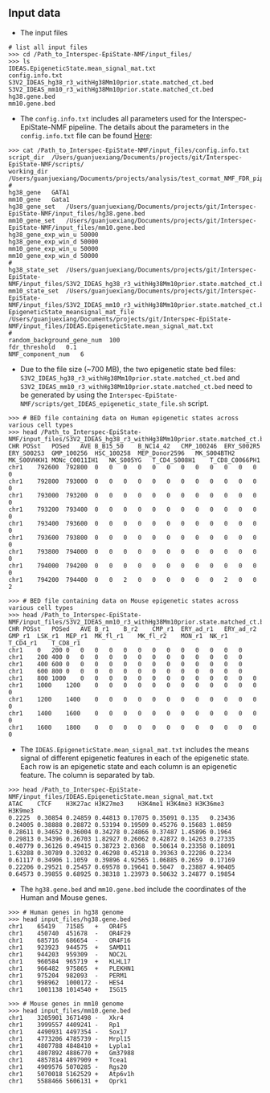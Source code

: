 ## Input data
- The input files 

```
# list all input files
>>> cd /Path_to_Interspec-EpiState-NMF/input_files/
>>> ls
IDEAS.EpigeneticState.mean_signal_mat.txt
config.info.txt
S3V2_IDEAS_hg38_r3_withHg38Mm10prior.state.matched_ct.bed
S3V2_IDEAS_mm10_r3_withHg38Mm10prior.state.matched_ct.bed
hg38.gene.bed
mm10.gene.bed
```

- The `config.info.txt` includes all parameters used for the Interspec-EpiState-NMF pipeline. The details about the parameters in the `config.info.txt` file can be found [Here](https://raw.githubusercontent.com/guanjue/public_log_descriptions/main/Interspec-EpiState-NMF/parameter.details.md):
```
>>> cat /Path_to_Interspec-EpiState-NMF/input_files/config.info.txt
script_dir	/Users/guanjuexiang/Documents/projects/git/Interspec-EpiState-NMF/scripts/
working_dir	/Users/guanjuexiang/Documents/projects/analysis/test_cormat_NMF_FDR_pipeline_GATA1_Gata1/
#
hg38_gene	GATA1
mm10_gene	Gata1
hg38_gene_set	/Users/guanjuexiang/Documents/projects/git/Interspec-EpiState-NMF/input_files/hg38.gene.bed
mm10_gene_set	/Users/guanjuexiang/Documents/projects/git/Interspec-EpiState-NMF/input_files/mm10.gene.bed
hg38_gene_exp_win_u	50000
hg38_gene_exp_win_d	50000
mm10_gene_exp_win_u	50000
mm10_gene_exp_win_d	50000
#
hg38_state_set	/Users/guanjuexiang/Documents/projects/git/Interspec-EpiState-NMF/input_files/S3V2_IDEAS_hg38_r3_withHg38Mm10prior.state.matched_ct.bed
mm10_state_set	/Users/guanjuexiang/Documents/projects/git/Interspec-EpiState-NMF/input_files/S3V2_IDEAS_mm10_r3_withHg38Mm10prior.state.matched_ct.bed
EpigeneticState_meansignal_mat_file	/Users/guanjuexiang/Documents/projects/git/Interspec-EpiState-NMF/input_files/IDEAS.EpigeneticState.mean_signal_mat.txt
#
random_background_gene_num	100
fdr_threshold	0.1
NMF_component_num	6
```

- Due to the file size (~700 MB), the two epigenetic state bed files: `S3V2_IDEAS_hg38_r3_withHg38Mm10prior.state.matched_ct.bed` and `S3V2_IDEAS_mm10_r3_withHg38Mm10prior.state.matched_ct.bed` need to be generated by using the `Interspec-EpiState-NMF/scripts/get_IDEAS_epigenetic_state_file.sh` script. 
```
>>> # BED file containing data on Human epigenetic states across various cell types
>>> head /Path_to_Interspec-EpiState-NMF/input_files/S3V2_IDEAS_hg38_r3_withHg38Mm10prior.state.matched_ct.bed
CHR	POSst	POSed	AVE	B_B15_50	B_NC14_42	CMP_100246	ERY_S002R5	ERY_S002S3	GMP_100256	HSC_100258	MEP_Donor2596	MK_S004BTH2	MK_S00VHKH1	MONc_C0011IH1	NK_S005YG	T_CD4_S008H1	T_CD8_C0066PH1
chr1	792600	792800	0	0	0	0	0	0	0	0	0	0	0	0	0
chr1	792800	793000	0	0	0	0	0	0	0	0	0	0	0	0	0
chr1	793000	793200	0	0	0	0	0	0	0	0	0	0	0	0	0
chr1	793200	793400	0	0	0	0	0	0	0	0	0	0	0	0	0
chr1	793400	793600	0	0	0	0	0	0	0	0	0	0	0	0	0
chr1	793600	793800	0	0	0	0	0	0	0	0	0	0	0	0	0
chr1	793800	794000	0	0	0	0	0	0	0	0	0	0	0	0	0
chr1	794000	794200	0	0	0	0	0	0	0	0	0	0	0	0	0
chr1	794200	794400	0	0	2	0	0	0	0	0	0	2	0	0	2
```
```
>>> # BED file containing data on Mouse epigenetic states across various cell types
>>> head /Path_to_Interspec-EpiState-NMF/input_files/S3V2_IDEAS_mm10_r3_withHg38Mm10prior.state.matched_ct.bed
CHR	POSst	POSed	AVE	B_r1	B_r2	CMP_r1	ERY_ad_r1	ERY_ad_r2	GMP_r1	LSK_r1	MEP_r1	MK_fl_r1	MK_fl_r2	MON_r1	NK_r1	T_CD4_r1	T_CD8_r1
chr1	0	200	0	0	0	0	0	0	0	0	0	0	0	0	0
chr1	200	400	0	0	0	0	0	0	0	0	0	0	0	0	0
chr1	400	600	0	0	0	0	0	0	0	0	0	0	0	0	0
chr1	600	800	0	0	0	0	0	0	0	0	0	0	0	0	0
chr1	800	1000	0	0	0	0	0	0	0	0	0	0	0	0	0
chr1	1000	1200	0	0	0	0	0	0	0	0	0	0	0	0	0
chr1	1200	1400	0	0	0	0	0	0	0	0	0	0	0	0	0
chr1	1400	1600	0	0	0	0	0	0	0	0	0	0	0	0	0
chr1	1600	1800	0	0	0	0	0	0	0	0	0	0	0	0	0
```

- The `IDEAS.EpigeneticState.mean_signal_mat.txt` includes the means signal of different epigenetic features in each of the epigenetic state. Each row is an epigenetic state and each column is an epigenetic feature. The column is separated by tab. 
```
>>> head /Path_to_Interspec-EpiState-NMF/input_files/IDEAS.EpigeneticState.mean_signal_mat.txt 
ATAC	CTCF	H3K27ac	H3K27me3	H3K4me1	H3K4me3	H3K36me3	H3K9me3
0.2225	0.30854	0.24859	0.44813	0.17075	0.35091	0.135	0.23436
0.24005	0.38888	0.28872	0.53194	0.19509	0.45276	0.15683	1.0859
0.28611	0.34652	0.36004	0.34278	0.24866	0.37487	1.45896	0.1964
0.29813	0.34396	0.26703	1.82927	0.26062	0.42872	0.14263	0.27335
0.40779	0.36126	0.49415	0.38723	2.0368	0.50614	0.23358	0.18091
1.63288	0.30789	0.32032	0.46298	0.45218	0.39363	0.22286	0.2234
0.61117	0.34906	1.1059	0.39896	4.92565	1.06885	0.2659	0.17169
0.22206	0.29521	0.25457	0.69578	0.19641	0.5047	0.23887	4.90405
0.64573	0.39855	0.68925	0.38318	1.23973	0.50632	3.24877	0.19854
```

- The `hg38.gene.bed` and `mm10.gene.bed` include the coordinates of the Human and Mouse genes. 
```
>>> # Human genes in hg38 genome
>>> head input_files/hg38.gene.bed 
chr1	65419	71585	+	OR4F5
chr1	450740	451678	-	OR4F29
chr1	685716	686654	-	OR4F16
chr1	923923	944575	+	SAMD11
chr1	944203	959309	-	NOC2L
chr1	960584	965719	+	KLHL17
chr1	966482	975865	+	PLEKHN1
chr1	975204	982093	-	PERM1
chr1	998962	1000172	-	HES4
chr1	1001138	1014540	+	ISG15

>>> # Mouse genes in mm10 genome
>>> head input_files/mm10.gene.bed 
chr1	3205901	3671498	-	Xkr4
chr1	3999557	4409241	-	Rp1
chr1	4490931	4497354	-	Sox17
chr1	4773206	4785739	-	Mrpl15
chr1	4807788	4848410	+	Lypla1
chr1	4807892	4886770	+	Gm37988
chr1	4857814	4897909	+	Tcea1
chr1	4909576	5070285	-	Rgs20
chr1	5070018	5162529	+	Atp6v1h
chr1	5588466	5606131	+	Oprk1
```

